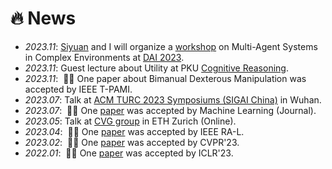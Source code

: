 # 🔥 News
- *2023.11*: [Siyuan](https://siyuanqi.github.io/) and I will organize a [workshop](https://sites.google.com/view/dai-2023-masce) on Multi-Agent Systems in Complex Environments at [DAI 2023](http://www.adai.ai/dai/2023/index.html).
- *2023.11*: Guest lecture about Utility at PKU [Cognitive Reasoning](https://yzhu.io/courses/core/).
- *2023.11*: &nbsp;🎉🎉 One paper about Bimanual Dexterous Manipulation was accepted by IEEE T-PAMI.
- *2023.07*: Talk at [ACM TURC 2023 Symposiums (SIGAI China)](https://www.acmturc.com/2023/en/SIGAI_China.html) in Wuhan.
- *2023.07*: &nbsp;🎉🎉 One [paper](https://github.com/PKU-Alignment/ReDMan) was accepted by Machine Learning (Journal). 
- *2023.05*: Talk at [CVG group](https://cvg.ethz.ch/) in ETH Zurich (Online).
- *2023.04*: &nbsp;🎉🎉 One [paper](https://arxiv.org/abs/2304.10773) was accepted by IEEE RA-L. 
- *2023.02*: &nbsp;🎉🎉 One [paper]((https://arxiv.org/abs/2212.08641)) was accepted by CVPR'23. 
- *2022.01*: &nbsp;🎉🎉 One [paper](https://openreview.net/pdf?id=CPIy9TWFYBG) was accepted by ICLR'23. 
